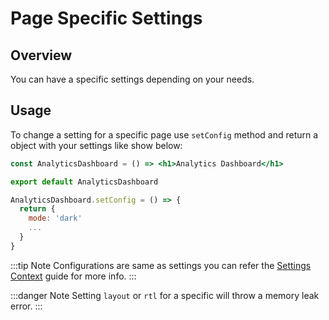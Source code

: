 # Page Specific Settings

## Overview

You can have a specific settings depending on your needs.

## Usage

To change a setting for a specific page use `setConfig` method and return a object with your settings like show below:

```jsx
const AnalyticsDashboard = () => <h1>Analytics Dashboard</h1>

export default AnalyticsDashboard

AnalyticsDashboard.setConfig = () => {
  return {
    mode: 'dark'
    ...
  }
}
```

:::tip Note
Configurations are same as settings you can refer the [Settings Context](/guide/settings/context/) guide for more info.
:::

:::danger Note
Setting `layout` or `rtl` for a specific will throw a memory leak error.
:::
